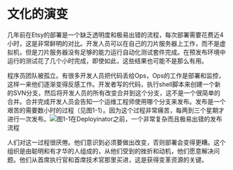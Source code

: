 # 文化的演变

几年前在Etsy的部署是一个缺乏透明度和极易出错的流程，每次部署需要花费近4小时，这是非常鲜明的对比。开发人员可以在自己的刀片服务器上工作，而不是虚拟机，但是刀片服务器没有足够的能力运行自动化测试套件完成。在预发布环境中运行的测试花了几个小时完成，即使如此，这些结果也可能不是那么有用。

程序员团队被孤立。有很多开发人员把代码丢给Ops，Ops的工作是部署和监控，这样一来他们逐渐变得反感工作。开发者写的代码，执行shell脚本来创建一个新的SVN分支，然后将开发人员的所有改变合并到这个分支，这不是一个很简单的合并。合并完成开发人员会告知一个运维工程师使用哪个分支来发布。发布是一个艰苦的需要数小时的过程（见图1-1）。因为这个过程非常痛苦，每两到三个星期才进行一次发布。![](/assets/图1-1.png)图1-1在Deployinator之前，一个非常复杂而且极易出错的发布流程

人们对这一过程很厌倦。他们意识到必须要做出改变，否则部署会变得更糟。这个组织是由聪明和有才华的人组成的，从他们受到的挫折和动机，他们愿意解决问题。他们从首席执行官和首席技术官那里买进，这是获得变革资源的关键。

